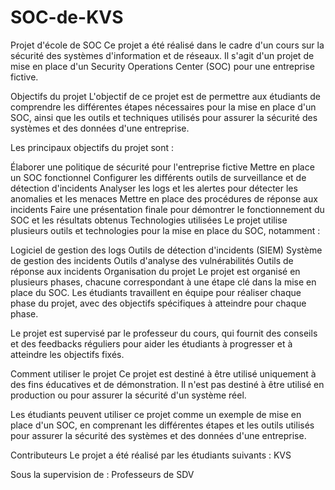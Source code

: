 # SOC-de-KVS
Projet d'école de SOC
Ce projet a été réalisé dans le cadre d'un cours sur la sécurité des systèmes d'information et de réseaux. Il s'agit d'un projet de mise en place d'un Security Operations Center (SOC) pour une entreprise fictive.

Objectifs du projet
L'objectif de ce projet est de permettre aux étudiants de comprendre les différentes étapes nécessaires pour la mise en place d'un SOC, ainsi que les outils et techniques utilisés pour assurer la sécurité des systèmes et des données d'une entreprise.

Les principaux objectifs du projet sont :

Élaborer une politique de sécurité pour l'entreprise fictive
Mettre en place un SOC fonctionnel
Configurer les différents outils de surveillance et de détection d'incidents
Analyser les logs et les alertes pour détecter les anomalies et les menaces
Mettre en place des procédures de réponse aux incidents
Faire une présentation finale pour démontrer le fonctionnement du SOC et les résultats obtenus
Technologies utilisées
Le projet utilise plusieurs outils et technologies pour la mise en place du SOC, notamment :

Logiciel de gestion des logs
Outils de détection d'incidents (SIEM)
Système de gestion des incidents
Outils d'analyse des vulnérabilités
Outils de réponse aux incidents
Organisation du projet
Le projet est organisé en plusieurs phases, chacune correspondant à une étape clé dans la mise en place du SOC. Les étudiants travaillent en équipe pour réaliser chaque phase du projet, avec des objectifs spécifiques à atteindre pour chaque phase.

Le projet est supervisé par le professeur du cours, qui fournit des conseils et des feedbacks réguliers pour aider les étudiants à progresser et à atteindre les objectifs fixés.

Comment utiliser le projet
Ce projet est destiné à être utilisé uniquement à des fins éducatives et de démonstration. Il n'est pas destiné à être utilisé en production ou pour assurer la sécurité d'un système réel.

Les étudiants peuvent utiliser ce projet comme un exemple de mise en place d'un SOC, en comprenant les différentes étapes et les outils utilisés pour assurer la sécurité des systèmes et des données d'une entreprise.

Contributeurs
Le projet a été réalisé par les étudiants suivants :
KVS

Sous la supervision de :
Professeurs de SDV
